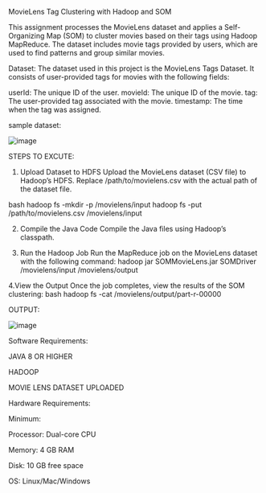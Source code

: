 MovieLens Tag Clustering with Hadoop and SOM

This assignment processes the MovieLens dataset and applies a Self-Organizing Map (SOM) to cluster movies based on their tags using Hadoop MapReduce. The dataset includes movie tags provided by users, which are used to find patterns and group similar movies.

Dataset:
The dataset used in this project is the MovieLens Tags Dataset. It consists of user-provided tags for movies with the following fields:

userId: The unique ID of the user.
movieId: The unique ID of the movie.
tag: The user-provided tag associated with the movie.
timestamp: The time when the tag was assigned.

sample dataset:

![image](https://github.com/user-attachments/assets/6af0cb09-9b5c-493e-a5a5-0c828b3e69b5)


STEPS TO EXCUTE:


1. Upload Dataset to HDFS
Upload the MovieLens dataset (CSV file) to Hadoop’s HDFS. Replace /path/to/movielens.csv with the actual path of the dataset file.

bash hadoop fs -mkdir -p /movielens/input
hadoop fs -put /path/to/movielens.csv /movielens/input

2. Compile the Java Code
Compile the Java files using Hadoop’s classpath.

3. Run the Hadoop Job
Run the MapReduce job on the MovieLens dataset with the following command:
hadoop jar SOMMovieLens.jar SOMDriver /movielens/input /movielens/output

4.View the Output
Once the job completes, view the results of the SOM clustering:
bash hadoop fs -cat /movielens/output/part-r-00000

OUTPUT:

![image](https://github.com/user-attachments/assets/b34fe83a-453a-41ae-9f6e-c8b7c39f5c06)


Software Requirements:

JAVA 8 OR HIGHER

HADOOP

MOVIE LENS DATASET UPLOADED

Hardware Requirements:

Minimum:

Processor: Dual-core CPU

Memory: 4 GB RAM

Disk: 10 GB free space

OS: Linux/Mac/Windows




